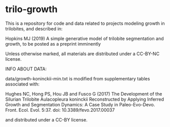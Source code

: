 # trilo-growth

This is a repository for code and data related to projects modeling growth in trilobites, and described in:

Hopkins MJ (2019) A simple generative model of trilobite segmentation and growth, to be posted as a preprint imminently

Unless otherwise marked, all materials are distributed under a CC-BY-NC license.


INFO ABOUT DATA:

data/growth-koninckii-min.txt is modified from supplementary tables associated with:

Hughes NC, Hong PS, Hou JB and Fusco G (2017) The Development of the Silurian Trilobite Aulacopleura koninckii Reconstructed by Applying Inferred Growth and Segmentation Dynamics: A Case Study in Paleo-Evo-Devo. Front. Ecol. Evol. 5:37. doi: 10.3389/fevo.2017.00037

and distributed under a CC-BY license.
